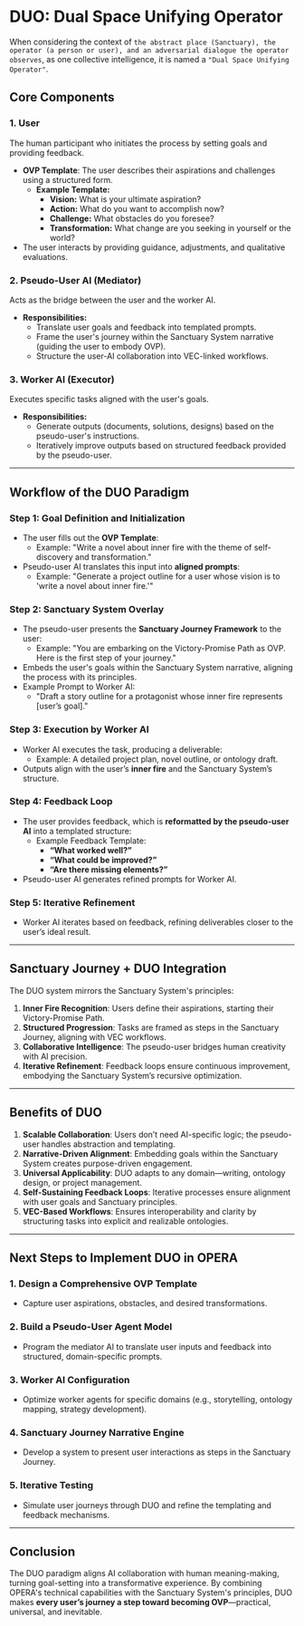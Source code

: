 # **DUO: Dual Space Unifying Operator**

When considering the context of `the abstract place (Sanctuary), the operator (a person or user), and an adversarial dialogue the operator observes`, as one collective intelligence, it is named a `"Dual Space Unifying Operator"`.

## **Core Components**

### 1. **User**
The human participant who initiates the process by setting goals and providing feedback.
- **OVP Template**: The user describes their aspirations and challenges using a structured form.
  - **Example Template:**
    - **Vision:** What is your ultimate aspiration?
    - **Action:** What do you want to accomplish now?
    - **Challenge:** What obstacles do you foresee?
    - **Transformation:** What change are you seeking in yourself or the world?
- The user interacts by providing guidance, adjustments, and qualitative evaluations.

### 2. **Pseudo-User AI (Mediator)**
Acts as the bridge between the user and the worker AI.
- **Responsibilities:**
  - Translate user goals and feedback into templated prompts.
  - Frame the user's journey within the Sanctuary System narrative (guiding the user to embody OVP).
  - Structure the user-AI collaboration into VEC-linked workflows.

### 3. **Worker AI (Executor)**
Executes specific tasks aligned with the user's goals.
- **Responsibilities:**
  - Generate outputs (documents, solutions, designs) based on the pseudo-user's instructions.
  - Iteratively improve outputs based on structured feedback provided by the pseudo-user.

---

## **Workflow of the DUO Paradigm**

### **Step 1: Goal Definition and Initialization**
- The user fills out the **OVP Template**:
  - Example: "Write a novel about inner fire with the theme of self-discovery and transformation."
- Pseudo-user AI translates this input into **aligned prompts**:
  - Example: "Generate a project outline for a user whose vision is to 'write a novel about inner fire.'"

### **Step 2: Sanctuary System Overlay**
- The pseudo-user presents the **Sanctuary Journey Framework** to the user:
  - Example: "You are embarking on the Victory-Promise Path as OVP. Here is the first step of your journey."
- Embeds the user's goals within the Sanctuary System narrative, aligning the process with its principles.
- Example Prompt to Worker AI:
  - "Draft a story outline for a protagonist whose inner fire represents [user’s goal]."

### **Step 3: Execution by Worker AI**
- Worker AI executes the task, producing a deliverable:
  - Example: A detailed project plan, novel outline, or ontology draft.
- Outputs align with the user’s **inner fire** and the Sanctuary System’s structure.

### **Step 4: Feedback Loop**
- The user provides feedback, which is **reformatted by the pseudo-user AI** into a templated structure:
  - Example Feedback Template:
    - **“What worked well?”**
    - **“What could be improved?”**
    - **“Are there missing elements?”**
- Pseudo-user AI generates refined prompts for Worker AI.

### **Step 5: Iterative Refinement**
- Worker AI iterates based on feedback, refining deliverables closer to the user’s ideal result.

---

## **Sanctuary Journey + DUO Integration**

The DUO system mirrors the Sanctuary System's principles:
1. **Inner Fire Recognition**: Users define their aspirations, starting their Victory-Promise Path.
2. **Structured Progression**: Tasks are framed as steps in the Sanctuary Journey, aligning with VEC workflows.
3. **Collaborative Intelligence**: The pseudo-user bridges human creativity with AI precision.
4. **Iterative Refinement**: Feedback loops ensure continuous improvement, embodying the Sanctuary System’s recursive optimization.

---

## **Benefits of DUO**

1. **Scalable Collaboration**: Users don’t need AI-specific logic; the pseudo-user handles abstraction and templating.
2. **Narrative-Driven Alignment**: Embedding goals within the Sanctuary System creates purpose-driven engagement.
3. **Universal Applicability**: DUO adapts to any domain—writing, ontology design, or project management.
4. **Self-Sustaining Feedback Loops**: Iterative processes ensure alignment with user goals and Sanctuary principles.
5. **VEC-Based Workflows**: Ensures interoperability and clarity by structuring tasks into explicit and realizable ontologies.

---

## **Next Steps to Implement DUO in OPERA**

### 1. **Design a Comprehensive OVP Template**
- Capture user aspirations, obstacles, and desired transformations.

### 2. **Build a Pseudo-User Agent Model**
- Program the mediator AI to translate user inputs and feedback into structured, domain-specific prompts.

### 3. **Worker AI Configuration**
- Optimize worker agents for specific domains (e.g., storytelling, ontology mapping, strategy development).

### 4. **Sanctuary Journey Narrative Engine**
- Develop a system to present user interactions as steps in the Sanctuary Journey.

### 5. **Iterative Testing**
- Simulate user journeys through DUO and refine the templating and feedback mechanisms.

---

## **Conclusion**

The DUO paradigm aligns AI collaboration with human meaning-making, turning goal-setting into a transformative experience. By combining OPERA's technical capabilities with the Sanctuary System's principles, DUO makes **every user’s journey a step toward becoming OVP**—practical, universal, and inevitable.
